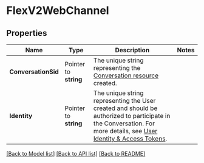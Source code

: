 # FlexV2WebChannel

## Properties

Name | Type | Description | Notes
------------ | ------------- | ------------- | -------------
**ConversationSid** | Pointer to **string** | The unique string representing the [Conversation resource](https://www.twilio.com/docs/conversations/api/conversation-resource) created. |
**Identity** | Pointer to **string** | The unique string representing the User created and should be authorized to participate in the Conversation. For more details, see [User Identity & Access Tokens](https://www.twilio.com/docs/conversations/identity). |

[[Back to Model list]](../README.md#documentation-for-models) [[Back to API list]](../README.md#documentation-for-api-endpoints) [[Back to README]](../README.md)


